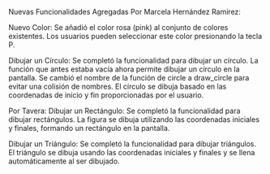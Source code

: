 Nuevas Funcionalidades Agregadas
Por Marcela Hernández Ramírez:

Nuevo Color:
Se añadió el color rosa (pink) al conjunto de colores existentes. Los usuarios pueden seleccionar este color presionando la tecla P.

Dibujar un Círculo:
Se completó la funcionalidad para dibujar un círculo. La función que antes estaba vacía ahora permite dibujar un círculo en la pantalla. Se cambió el nombre de la función de circle a draw_circle para evitar una colisión de nombres.
El círculo se dibuja basado en las coordenadas de inicio y fin proporcionadas por el usuario.

Por Tavera:
Dibujar un Rectángulo:
Se completó la funcionalidad para dibujar rectángulos. La figura se dibuja utilizando las coordenadas iniciales y finales, formando un rectángulo en la pantalla.

Dibujar un Triángulo:
Se completó la funcionalidad para dibujar triángulos. El triángulo se dibuja usando las coordenadas iniciales y finales y se llena automáticamente al ser dibujado.
